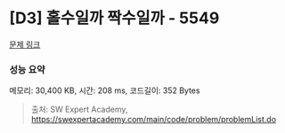 # [D3] 홀수일까 짝수일까 - 5549 

[문제 링크](https://swexpertacademy.com/main/code/problem/problemDetail.do?contestProbId=AWWxpEDaAVoDFAW4) 

### 성능 요약

메모리: 30,400 KB, 시간: 208 ms, 코드길이: 352 Bytes



> 출처: SW Expert Academy, https://swexpertacademy.com/main/code/problem/problemList.do